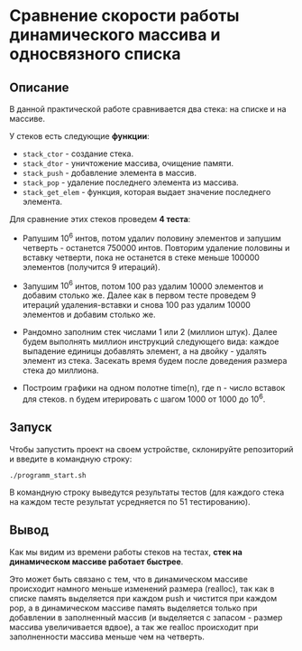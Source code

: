 # Сравнение скорости работы динамического массива и односвязного списка

## Описание

В данной практической работе сравнивается два стека: на списке и на массиве. 

У стеков есть следующие **функции**:

* ```stack_ctor``` - создание стека.
* ```stack_dtor``` - уничтожение массива, очищение памяти.
* ```stack_push``` - добавление элемента в массив.
* ```stack_pop``` - удаление последнего элемента из массива.
* ```stack_get_elem``` - функция, которая выдает значение последнего элемента.

Для сравнение этих стеков проведем **4 теста**:

* Pапушим $10^6$ интов, потом удалиv половину элементов и запушим четверть - останется $750000$ интов. Повторим удаление половины и вставку четверти, пока не останется в стеке меньше $100000$ элементов (получится $9$ итераций).

* Запушим $10^6$ интов, потом $100$ раз удалим $10000$ элементов и добавим столько же. Далее как в первом тесте проведем $9$ итераций удаления-вставки и снова $100$ раз удалим $10000$ элементов и добавим столько же.

* Рандомно заполним стек числами $1$ или $2$ (миллион штук). Далее будем выполнять миллион инструкций следующего вида: каждое выпадение единицы добавлять элемент, а на двойку - удалять элемент из стека. Засекать время будем после доведения размера стека до миллиона.

* Построим графики на одном полотне time(n), где n - число вставок для стеков. n будем итерировать с шагом $1000$ от $1000$ до $10^6$.

## Запуск

Чтобы запустить проект на своем устройстве, склонируйте репозиторий и введите в командную строку:
```
./programm_start.sh
```

В командную строку выведутся результаты тестов (для каждого стека на каждом тесте результат усредняется по $51$ тестированию).

## Вывод

Как мы видим из времени работы стеков на тестах, **стек на динамическом массиве работает быстрее**. 

Это может быть связано с тем, что в динамическом массиве происходит намного меньше изменений размера (realloc), так как в списке память выделяется при каждом push и чистится при каждом pop, а в динамическом массиве память выделяется только при добавлении в заполненный массив (и выделяется с запасом - размер массива увеличивается вдвое), а так же realloc происходит при заполненности массива меньше чем на четверть.
